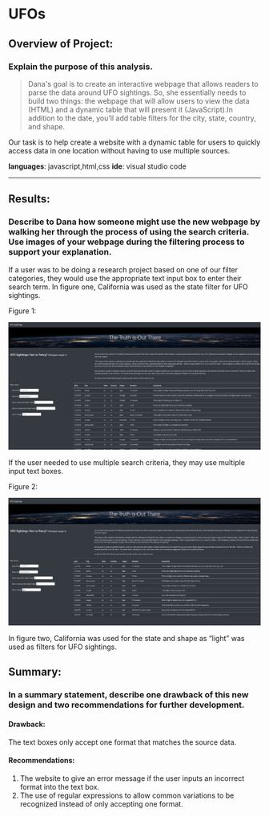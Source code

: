 # UFOs

## Overview of Project: 
### Explain the purpose of this analysis.


> Dana's goal is to create an interactive webpage that allows readers to parse the data around UFO sightings. So, she essentially needs to build two things: the webpage that will allow users to view the data (HTML) and a dynamic table that will present it (JavaScript).In addition to the date, you’ll add table filters for the city, state, country, and shape.

Our task is to help create a website with a dynamic table for users to quickly access data in one location without having to use multiple sources.  


**languages**: javascript,html,css
**ide**: visual studio code

__________________________________________________________________________________________________________

## Results: 
### Describe to Dana how someone might use the new webpage by walking her through the process of using the search criteria. Use images of your webpage during the filtering process to support your explanation.


If a user was to be doing a research project based on one of our filter categories, they would use the appropriate text input box to enter their search term. In figure one, California was used as the state filter for UFO sightings.

Figure 1:

![One Filter](static/images/filter_by_state.png)

If the user needed to use multiple search criteria, they may use multiple input text boxes.

Figure 2:

![Multiple Filters](static/images/filter_by_state_shape.png)

In figure two, California was used for the state and shape as “light” was used as filters for UFO sightings.

## Summary: 
### In a summary statement, describe one drawback of this new design and two recommendations for further development.

#### Drawback:

The text boxes only accept one format that matches the source data.

#### Recommendations:

1. The website to give an error message if the user inputs an incorrect format into the text box.
2. The use of regular expressions to allow common variations to be recognized instead of only accepting one format.
